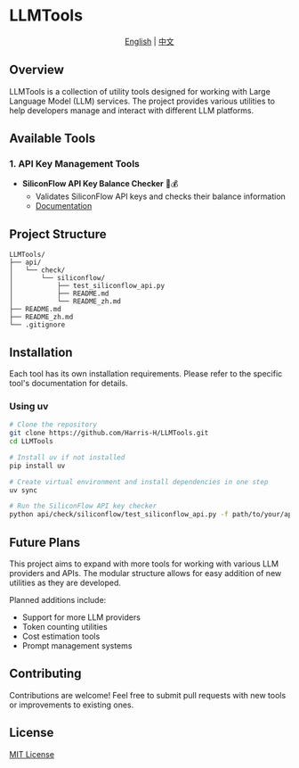 # LLMTools

<div align="center">
  <a href="README.md">English</a> |
  <a href="README_zh.md">中文</a>
</div>

## Overview
LLMTools is a collection of utility tools designed for working with Large Language Model (LLM) services. The project provides various utilities to help developers manage and interact with different LLM platforms.

## Available Tools

### 1. API Key Management Tools
- **SiliconFlow API Key Balance Checker** 🔑💰
  - Validates SiliconFlow API keys and checks their balance information
  - [Documentation](api/check/siliconflow/README.md)

## Project Structure
```angular2html
LLMTools/
├── api/
│   └── check/
│       └── siliconflow/
│           ├── test_siliconflow_api.py
│           ├── README.md
│           └── README_zh.md
├── README.md
├── README_zh.md
└── .gitignore
```

## Installation
Each tool has its own installation requirements. Please refer to the specific tool's documentation for details.

### Using uv

```bash
# Clone the repository
git clone https://github.com/Harris-H/LLMTools.git
cd LLMTools

# Install uv if not installed
pip install uv

# Create virtual environment and install dependencies in one step
uv sync

# Run the SiliconFlow API key checker
python api/check/siliconflow/test_siliconflow_api.py -f path/to/your/api_keys.txt
```

## Future Plans
This project aims to expand with more tools for working with various LLM providers and APIs. The modular structure allows for easy addition of new utilities as they are developed.

Planned additions include:
- Support for more LLM providers
- Token counting utilities
- Cost estimation tools
- Prompt management systems

## Contributing
Contributions are welcome! Feel free to submit pull requests with new tools or improvements to existing ones.

## License
[MIT License](LICENSE)